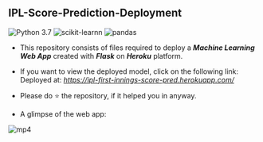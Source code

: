 ## IPL-Score-Prediction-Deployment
![Python 3.7](https://img.shields.io/badge/Python-3.7-brightgreen.svg) ![scikit-learnn](https://img.shields.io/badge/Library-Scikit_Learn-orange.svg) ![pandas](https://img.shields.io/badge/Library-Pandas-blue)
* This repository consists of files required to deploy a ___Machine Learning Web App___ created with ___Flask___ on ___Heroku___ platform.
* If you want to view the deployed model, click on the following link:<br />
Deployed at: _https://ipl-first-innings-score-pred.herokuapp.com/_
* Please do ⭐ the repository, if it helped you in anyway.

*  A glimpse of the web app:

  ![mp4](readme_resources/ipl-score-prediction-webapp.gif)
